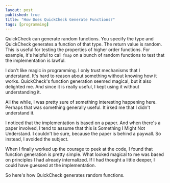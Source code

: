 ```yaml
---
layout: post
published: true
title: "How Does QuickCheck Generate Functions?"
tags: [programming]
---
```


QuickCheck can generate random functions.
You specify the type and QuickCheck generates a function of that type.
The return value is random.
This is useful for testing the properties of higher order functions.
For example, it's helpful to call `fmap` on a bunch of random functions to test
that the implementation is lawful.

I don't like magic in programming.
I only trust mechanisms that I understand.
It's hard to reason about something without knowing how it works.
QuickCheck's function generation seemed magical, but it also delighted me.
And since it is really useful, I kept using it without understanding it.

All the while, I was pretty sure of something interesting happening here.
Perhaps that was something generally useful.
It irked me that I didn't understand it.

I noticed that the implementation is based on a paper.
And when there's a paper involved, I tend to assume that this is Something I 
Might Not Understand.
I couldn't be sure, because the paper is behind a paywall.
So instead, I avoided the subject.

When I finally worked up the courage to peek at the code, I found that function 
generation is pretty simple.
What looked magical to me was based on principles I had already internalized.
If I had thought a little deeper, I could have guessed at the implementation.

So here's how QuickCheck generates random functions.
